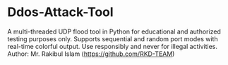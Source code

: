 # Ddos-Attack-Tool
A multi-threaded UDP flood tool in Python for educational and authorized testing purposes only. Supports sequential and random port modes with real-time colorful output. Use responsibly and never for illegal activities. Author: Mr. Rakibul Islam (https://github.com/RKD-TEAM)
